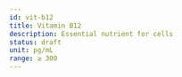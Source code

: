 ```yaml
---
id: vit-b12
title: Vitamin B12
description: Essential nutrient for cells
status: draft
unit: pg/mL
range: ≥ 300
---
```

